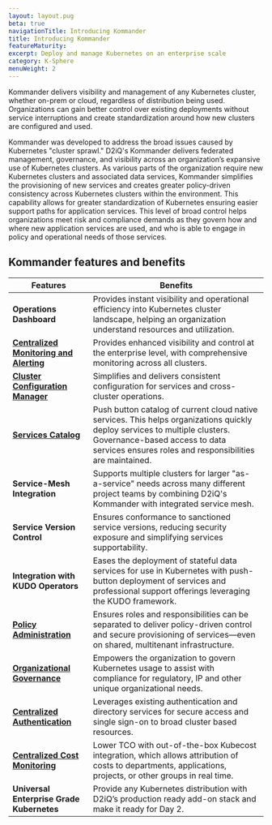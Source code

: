 ```yaml
---
layout: layout.pug
beta: true
navigationTitle: Introducing Kommander
title: Introducing Kommander
featureMaturity:
excerpt: Deploy and manage Kubernetes on an enterprise scale
category: K-Sphere
menuWeight: 2
---
```


Kommander delivers visibility and management of any Kubernetes cluster, whether on-prem or cloud, regardless of distribution being used. Organizations can gain better control over existing deployments without service interruptions and create standardization around how new clusters are configured and used.

Kommander was developed to address the broad issues caused by Kubernetes "cluster sprawl." D2iQ's Kommander delivers federated management, governance, and visibility across an organization’s expansive use of Kubernetes clusters. As various parts of the organization require new Kubernetes clusters and associated data services, Kommander simplifies the provisioning of new services and creates greater policy-driven consistency across Kubernetes clusters within the environment. This capability allows for greater standardization of Kubernetes ensuring easier support paths for application services. This level of broad control helps organizations meet risk and compliance demands as they govern how and where new application services are used, and who is able to engage in policy and operational needs of those services.

## Kommander features and benefits

| **Features**                                                                                      | **Benefits**                                                                                                                                                                                                                                             |
| ------------------------------------------------------------------------------------------------- | -------------------------------------------------------------------------------------------------------------------------------------------------------------------------------------------------------------------------------------------------------- |
| **Operations Dashboard**                                                                          | Provides instant visibility and operational efficiency into Kubernetes cluster landscape, helping an organization understand resources and utilization.                                                                                                  |
| [**Centralized Monitoring and Alerting**](/dkp/kommander/1.3/centralized-monitoring) | Provides enhanced visibility and control at the enterprise level, with comprehensive monitoring across all clusters. |
| [**Cluster Configuration Manager**](/dkp/kommander/1.3/clusters)                              | Simplifies and delivers consistent configuration for services and cross-cluster operations.                                                                                                                                                              |
| [**Services Catalog**](/dkp/kommander/1.3/projects/platform-services)                         | Push button catalog of current cloud native services. This helps organizations quickly deploy services to multiple clusters. Governance-based access to data services ensures roles and responsibilities are maintained.                                 |
| **Service-Mesh Integration**                                                                      | Supports multiple clusters for larger "as-a-service" needs across many different project teams by combining D2iQ's Kommander with integrated service mesh.                                                                                                |
| **Service Version Control**                                                                       | Ensures conformance to sanctioned service versions, reducing security exposure and simplifying services supportability.                                                                                                                                  |
| **Integration with KUDO Operators**                                                               | Eases the deployment of stateful data services for use in Kubernetes with push-button deployment of services and professional support offerings leveraging the KUDO framework.                                                                           |
| [**Policy Administration**](/dkp/kommander/1.3/operations/access-control/)         | Ensures roles and responsibilities can be separated to deliver policy-driven control and secure provisioning of services—even on shared, multitenant infrastructure.                                       |                                                                         |
| [**Organizational Governance**](/dkp/kommander/1.3/operations/access-control/)         | Empowers the organization to govern Kubernetes usage to assist with compliance for regulatory, IP and other unique organizational needs.                                       |
| [**Centralized Authentication**](/dkp/kommander/1.3/security/distributed-authnz/#authentication)  | Leverages existing authentication and directory services for secure access and single sign-on to broad cluster based resources.                                                                                                                           |
| [**Centralized Cost Monitoring**](/dkp/kommander/1.3/centralized-cost-monitoring)             | Lower TCO with out-of-the-box Kubecost integration, which allows attribution of costs to departments, applications, projects, or other groups in real time.                                                                                                      |
| **Universal Enterprise Grade Kubernetes**             | Provide any Kubernetes distribution with D2iQ’s production ready add-on stack and make it ready for Day 2.                                                                                                      |
